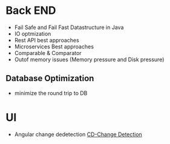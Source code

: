 # Back END
* Fail Safe and Fail Fast Datastructure in Java
* IO optmization
* Rest API best approaches
* Microservices Best approaches
* Comparable & Comparator
* Outof memory issues (Memory pressure and Disk pressure)
## Database Optimization
* minimize the round trip to DB
# UI
* Angular change dedetection [CD-Change Detection](https://v17.angular.io/guide/change-detection)
